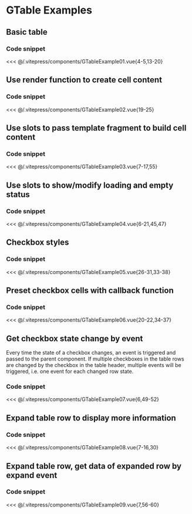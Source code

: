 # GTable Examples

  <!-- <BaseButton> Click me </BaseButton>
-->

## Basic table

<GTableExample01></GTableExample01>

### Code snippet


<<< @/.vitepress/components/GTableExample01.vue{4-5,13-20}

## Use render function to create cell content

<GTableExample02/>

### Code snippet


<<< @/.vitepress/components/GTableExample02.vue{19-25}


## Use slots to pass template fragment to build cell content

<GTableExample03/>

### Code snippet

<<< @/.vitepress/components/GTableExample03.vue{7-17,55}



## Use slots to show/modify loading and empty status

<GTableExample04/>

### Code snippet

<<< @/.vitepress/components/GTableExample04.vue{6-21,45,47}




## Checkbox styles

<GTableExample05/>

### Code snippet

<<< @/.vitepress/components/GTableExample05.vue{26-31,33-38}


## Preset checkbox cells with callback function

<GTableExample06/>

### Code snippet

<<< @/.vitepress/components/GTableExample06.vue{20-22,34-37}



## Get checkbox state change by event

<GTableExample07/>

Every time the state of a checkbox changes, an event is triggered and passed to the parent component. If multiple checkboxes in the table rows are changed by the checkbox in the table header, multiple events will be triggered, i.e. one event for each changed row state.

### Code snippet

<<< @/.vitepress/components/GTableExample07.vue{6,49-52}


## Expand table row to display more information

<GTableExample08/>


### Code snippet

<<< @/.vitepress/components/GTableExample08.vue{7-16,30}



## Expand table row, get data of expanded row by expand event

<GTableExample09/>


### Code snippet

<<< @/.vitepress/components/GTableExample09.vue{7,56-60}




<!-- <ExampleGToast /> -->

<script setup>
//import ExampleGToast from './.vitepress/components/ExampleGToast.vue';

//import { BaseButton }from 'gcomp';


/*import { onMounted } from 'vue'
/*
onMounted(() => {
  import('./lib-that-access-window-on-import').then((module) => {
    // use code
  })
})
*/

import { defineClientComponent } from 'vitepress'

const GTableExample01 = defineClientComponent(() => {
  return import('./.vitepress/components/GTableExample01.vue')
})

const GTableExample02 = defineClientComponent(() => {
  return import('./.vitepress/components/GTableExample02.vue')
})

const GTableExample03 = defineClientComponent(() => {
  return import('./.vitepress/components/GTableExample03.vue')
})

const GTableExample04 = defineClientComponent(() => {
  return import('./.vitepress/components/GTableExample04.vue')
})

const GTableExample05 = defineClientComponent(() => {
  return import('./.vitepress/components/GTableExample05.vue')
})

const GTableExample06 = defineClientComponent(() => {
  return import('./.vitepress/components/GTableExample06.vue')
})

const GTableExample07 = defineClientComponent(() => {
  return import('./.vitepress/components/GTableExample07.vue')
})

const GTableExample08 = defineClientComponent(() => {
  return import('./.vitepress/components/GTableExample08.vue')
})

const GTableExample09 = defineClientComponent(() => {
  return import('./.vitepress/components/GTableExample09.vue')
})


</script>

